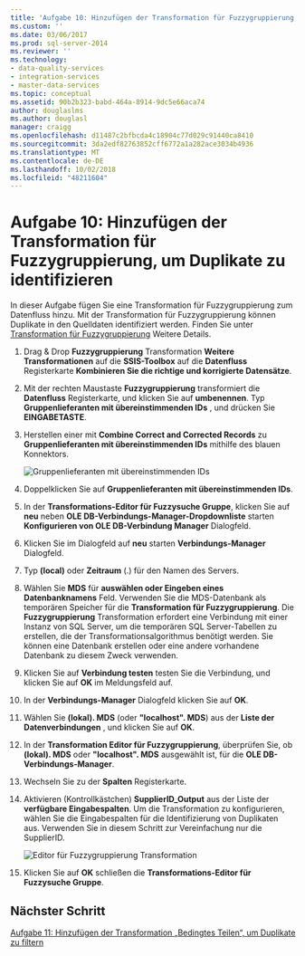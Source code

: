 ```yaml
---
title: 'Aufgabe 10: Hinzufügen der Transformation für Fuzzygruppierung um Duplikate zu identifizieren | Microsoft-Dokumentation'
ms.custom: ''
ms.date: 03/06/2017
ms.prod: sql-server-2014
ms.reviewer: ''
ms.technology:
- data-quality-services
- integration-services
- master-data-services
ms.topic: conceptual
ms.assetid: 90b2b323-babd-464a-8914-9dc5e66aca74
author: douglaslms
ms.author: douglasl
manager: craigg
ms.openlocfilehash: d11487c2bfbcda4c18904c77d029c91440ca8410
ms.sourcegitcommit: 3da2edf82763852cff6772a1a282ace3034b4936
ms.translationtype: MT
ms.contentlocale: de-DE
ms.lasthandoff: 10/02/2018
ms.locfileid: "48211604"
---
```

# <a name="task-10-adding-fuzzy-group-transform-to-identify-duplicates"></a>Aufgabe 10: Hinzufügen der Transformation für Fuzzygruppierung, um Duplikate zu identifizieren
  In dieser Aufgabe fügen Sie eine Transformation für Fuzzygruppierung zum Datenfluss hinzu. Mit der Transformation für Fuzzygruppierung können Duplikate in den Quelldaten identifiziert werden. Finden Sie unter [Transformation für Fuzzygruppierung](../integration-services/data-flow/transformations/fuzzy-grouping-transformation.md) Weitere Details.  
  
1.  Drag & Drop **Fuzzygruppierung** Transformation **Weitere Transformationen** auf die **SSIS-Toolbox** auf die **Datenfluss** Registerkarte  **Kombinieren Sie die richtige und korrigierte Datensätze**.  
  
2.  Mit der rechten Maustaste **Fuzzygruppierung** transformiert die **Datenfluss** Registerkarte, und klicken Sie auf **umbenennen**. Typ **Gruppenlieferanten mit übereinstimmenden IDs** , und drücken Sie **EINGABETASTE**.  
  
3.  Herstellen einer mit **Combine Correct and Corrected Records** zu **Gruppenlieferanten mit übereinstimmenden IDs** mithilfe des blauen Konnektors.  
  
     ![Gruppenlieferanten mit übereinstimmenden IDs](../../2014/tutorials/media/et-addingfgttoidentifyduplicates-01.jpg "Gruppenlieferanten mit übereinstimmenden IDs")  
  
4.  Doppelklicken Sie auf **Gruppenlieferanten mit übereinstimmenden IDs**.  
  
5.  In der **Transformations-Editor für Fuzzysuche Gruppe**, klicken Sie auf **neu** neben **OLE DB-Verbindungs-Manager-Dropdownliste** starten **Konfigurieren von OLE DB-Verbindung Manager** Dialogfeld.  
  
6.  Klicken Sie im Dialogfeld auf **neu** starten **Verbindungs-Manager** Dialogfeld.  
  
7.  Typ **(local)** oder **Zeitraum** (.) für den Namen des Servers.  
  
8.  Wählen Sie **MDS** für **auswählen oder Eingeben eines Datenbanknamens** Feld. Verwenden Sie die MDS-Datenbank als temporären Speicher für die **Transformation für Fuzzygruppierung**. Die **Fuzzygruppierung** Transformation erfordert eine Verbindung mit einer Instanz von SQL Server, um die temporären SQL Server-Tabellen zu erstellen, die der Transformationsalgorithmus benötigt werden. Sie können eine Datenbank erstellen oder eine andere vorhandene Datenbank zu diesem Zweck verwenden.  
  
9. Klicken Sie auf **Verbindung testen** testen Sie die Verbindung, und klicken Sie auf **OK** im Meldungsfeld auf.  
  
10. In der **Verbindungs-Manager** Dialogfeld klicken Sie auf **OK**.  
  
11. Wählen Sie **(lokal). MDS** (oder **"localhost". MDS**) aus der **Liste der Datenverbindungen** , und klicken Sie auf **OK**.  
  
12. In der **Transformation Editor für Fuzzygruppierung**, überprüfen Sie, ob **(lokal). MDS** oder **"localhost". MDS** ausgewählt ist, für die **OLE DB-Verbindungs-Manager**.  
  
13. Wechseln Sie zu der **Spalten** Registerkarte.  
  
14. Aktivieren (Kontrollkästchen) **SupplierID_Output** aus der Liste der **verfügbare Eingabespalten**. Um die Transformation zu konfigurieren, wählen Sie die Eingabespalten für die Identifizierung von Duplikaten aus. Verwenden Sie in diesem Schritt zur Vereinfachung nur die SupplierID.  
  
     ![Editor für Fuzzygruppierung Transformation](../../2014/tutorials/media/et-addingfgttoidentifyduplicates-02.jpg "Transformation Editor für Fuzzygruppierung")  
  
15. Klicken Sie auf **OK** schließen die **Transformations-Editor für Fuzzysuche Gruppe**.  
  
## <a name="next-step"></a>Nächster Schritt  
 [Aufgabe 11: Hinzufügen der Transformation „Bedingtes Teilen“, um Duplikate zu filtern](../../2014/tutorials/task-11-adding-conditional-split-transform-to-filter-duplicates.md)  
  
  
